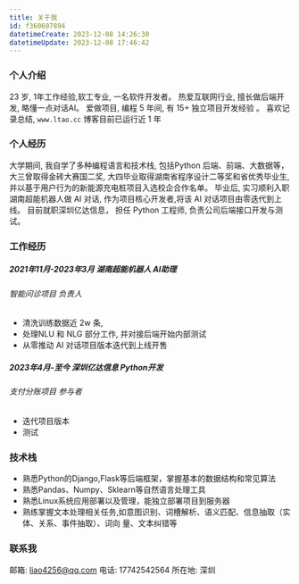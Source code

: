 ```yaml
---
title: 关于我
id: f360607894
datetimeCreate: 2023-12-08 14:26:30
datetimeUpdate: 2023-12-08 17:46:42
---
```



### 个人介绍
23 岁, 1年工作经验,软工专业, 一名软件开发者。
热爱互联网行业, 擅长做后端开发, 略懂一点对话AI。
爱做项目, 编程 5 年间, 有 15+ 独立项目开发经验 。
喜欢记录总结, `www.ltao.cc` 博客目前已运行近 1 年

### 个人经历
大学期间, 我自学了多种编程语言和技术栈, 包括Python 后端、前端、大数据等，大三曾取得金砖大赛国二奖,
大四毕业取得湖南省程序设计二等奖和省优秀毕业生,并以基于用户行为的新能源充电桩项目入选校企合作名单。
毕业后, 实习顺利入职湖南超能机器人做 AI 对话, 作为项目核心开发者,将该 AI 对话项目由零迭代到上线。
目前就职深圳亿达信息， 担任 Python 工程师, 负责公司后端接口开发与测试。

### 工作经历
##### 2021年11月-2023年3月 湖南超能机器人 AI助理
###### 智能问诊项目 负责人
- 清洗训练数据近 2w 条, 
- 处理NLU 和 NLG 部分工作, 并对接后端开始内部测试
- 从零推动 AI 对话项目版本迭代到上线开售
##### 2023年4月-至今 深圳亿达信息 Python开发
###### 支付分账项目 参与者
- 迭代项目版本
- 测试

### 技术栈
- 熟悉Python的Django,Flask等后端框架，掌握基本的数据结构和常见算法 
- 熟悉Pandas、Numpy、Sklearn等自然语言处理工具 
- 熟悉Linux系统应用部署以及管理，能独立部署项目到服务器
- 熟练掌握文本处理相关任务,如意图识别、词槽解析、语义匹配、信息抽取（实体、关系、事件抽取）、词向 量、文本纠错等 
### 联系我
邮箱: liao4256@qq.com
电话: 17742542564
所在地: 深圳 